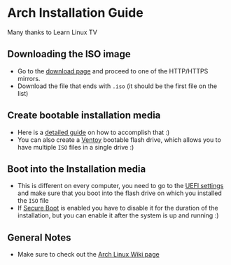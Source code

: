 # Arch Installation Guide
Many thanks to Learn Linux TV

## Downloading the ISO image
* Go to the [download page](https://archlinux.org/download/) and proceed to one of the HTTP/HTTPS mirrors. 
* Download the file that ends with `.iso` (it should be the first file on the list)

## Create bootable installation media
* Here is a [detailed guide](https://www.youtube.com/watch?v=0xuP1GQLPpI) on how to accomplish that :)
* You can also create a [Ventoy](https://www.youtube.com/watch?v=10L8aCY3VBs) bootable flash drive, which allows you to have multiple `ISO` files in a single drive :)

## Boot into the Installation media
* This is different on every computer, you need to go to the [UEFI settings](https://www.windowscentral.com/software-apps/windows-11/how-to-enter-uefi-on-devices-running-windows-11) and make sure that you boot into the flash drive on which you installed the `ISO` file
* If [Secure Boot](https://support.microsoft.com/en-us/windows/windows-11-and-secure-boot-a8ff1202-c0d9-42f5-940f-843abef64fad) is enabled you have to disable it for the duration of the installation, but you can enable it after the system is up and running :)

## General Notes
* Make sure to check out the [Arch Linux Wiki page](https://wiki.archlinux.org/title/Main_page)
